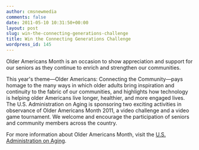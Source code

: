```yaml
---
author: cmsnewmedia
comments: false
date: 2011-05-10 10:31:50+00:00
layout: post
slug: win-the-connecting-generations-challenge
title: Win the Connecting Generations Challenge
wordpress_id: 145
---
```


Older Americans Month is an occasion to show appreciation and support for our seniors as they continue to enrich and strengthen our communities.
 
This year's theme—Older Americans: Connecting the Community—pays homage to the many ways in which older adults bring inspiration and continuity to the fabric of our communities, and highlights how technology is helping older Americans live longer, healthier, and more engaged lives.
The U.S. Administration on Aging is sponsoring two exciting activities in observance of Older Americans Month 2011, a video challenge and a video game tournament. We welcome and encourage the participation of seniors and community members across the country.
 
For more information about Older Americans Month, visit the [U.S. Administration on Aging](http://aoa.gov/AoARoot/Press_Room/Observances/2011/Older_Americans.aspx).


  


